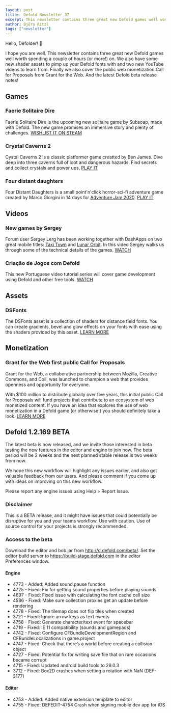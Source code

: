```yaml
---
layout: post
title:  Defold Newsletter 37
excerpt: This newsletter contains three great new Defold games well worth spending a couple of hours (or more!) on. We also have some new shader assets to pimp up your Defold fonts with and two new YouTube videos to learn from.  Finally we also cover the public web monetization Call for Proposals from Grant for the Web. And the latest Defold beta release notes!
author: Björn Ritzl
tags: ["newsletter"]
---
```


Hello, Defolder! 👋

I hope you are well. This newsletter contains three great new Defold games well worth spending a couple of hours (or more!) on. We also have some new shader assets to pimp up your Defold fonts with and two new YouTube videos to learn from.  Finally we also cover the public web monetization Call for Proposals from Grant for the Web. And the latest Defold beta release notes!

## Games
### Faerie Solitaire Dire
Faerie Solitaire Dire is the upcoming new solitaire game by Subsoap, made with Defold. The new game promises an immersive story and plenty of challenges. [WISHLIST IT ON STEAM](https://store.steampowered.com/app/556530/Faerie_Solitaire_Dire/)

### Crystal Caverns 2
Cystal Caverns 2 is a classic platformer game creatted by Ben James. Dive deep into three caverns full of loot and dangerous hazards. Find secrets and collect crystals and power ups. [PLAY IT](https://benjames171.itch.io/crystal-caverns-2)

### Four distant daughters
Four Distant Daughters is a small point'n'click horror-sci-fi adventure game created by Marco Giorgini in 14 days for [Adventure Jam 2020](https://jams.gamejolt.io/advjam2020). [PLAY IT](https://gamejolt.com/games/four_distant_daughters/488839)


## Videos
### New games by Sergey
Forum user Sergey Lerg has been working together with DashApps on two great mobile titles: [Taxi Town](https://apps.apple.com/app/taxi-town/id1501324428) and [Lunar Orbit](https://apps.apple.com/app/lunar-orbit-space-strategy/id1486762718). In this video Sergey walks us through some of the technical details of the games. [WATCH](https://www.youtube.com/watch?v=sK4pJ8A3YS4)

### Criação de Jogos com Defold
This new Portuguese video tutorial series will cover game development using Defold and other free tools. [WATCH](https://www.youtube.com/watch?v=AsVSeza6oJ4)


## Assets
### DSFonts
The DSFonts asset is a collection of shaders for distance field fonts. You can create gradients, bevel and glow effects on your fonts with ease using the shaders provided by this asset. [LEARN MORE](https://defold.com/assets/dsfonts/)


## Monetization
### Grant for the Web first public Call for Proposals
Grant for the Web, a collaborative partnership between Mozilla, Creative Commons, and Coil, was launched to champion a web that provides openness and opportunity for everyone.

With $100 million to distribute globally over five years, this initial public Call for Proposals will fund projects that contribute to an ecosystem of web monetized content. If you have an idea that explores the use of web monetization in a Defold game (or otherwise!) you should definitely take a look. [LEARN MORE](https://www.grantfortheweb.org/post/announcing-first-public-call-for-proposals)


## Defold 1.2.169 BETA
The latest beta is now released, and we invite those interested in beta testing the new features in the editor and engine to join now. The beta period will be 2 weeks and the next planned stable release is two weeks from now.

We hope this new workflow will highlight any issues earlier, and also get valuable feedback from our users. And please comment if you come up with ideas on improving on this new workflow.

Please report any engine issues using Help > Report Issue.

### Disclaimer
This is a BETA release, and it might have issues that could potentially be disruptive for you and your teams workflow. Use with caution. Use of source control for your projects is strongly recommended.

### Access to the beta
Download the editor and bob.jar from http://d.defold.com/beta/. Set the editor build server to https://build-stage.defold.com in the editor Preferences window.

#### Engine
* 4773 - Added: Added sound.pause function
* 4725 - Fixed: Fix for getting sound properties before playing sounds
* 4697 - Fixed: Fixed issue with calculating the font cache cell size
* 4586 - Fixed: Make sure collection proxies get an update before rendering
* 4778 - Fixed: The tilemap does not flip tiles when created
* 3721 - Fixed: Ignore arrow keys as text events
* 4758 - Fixed: Generate character/text event for spacebar
* 4719 - Fixed: IE 11 compatibility (sounds and gamepads)
* 4742 - Fixed: Configure CFBundleDevelopmentRegion and CFBundleLocalizations in game.project
* 4747 - Fixed: Check that there’s a world before creating a collision object
* 4727 - Fixed: Potential fix for writing save file that on rare occasions became corrupt
* 4715 - Fixed: Updated android build tools to 29.0.3
* 3712 - Fixed: Box2D crashes when setting a rotation with NaN (DEF-3177)

#### Editor
* 4753 - Added: Added native extension template to editor
* 4755 - Fixed: DEFEDIT-4754 Crash when signing mobile dev app for iOS
